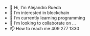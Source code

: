 - 👋 Hi, I’m Alejandro Rueda  
- 👀 I’m interested in blockchain
- 🌱 I’m currently learning programming
- 💞️ I’m looking to collaborate on ...
- 📫 How to reach me 409 277 1330

<!---
ruedas91/ruedas91 is a ✨ special ✨ repository because its `README.md` (this file) appears on your GitHub profile.
You can click the Preview link to take a look at your changes.
--->
